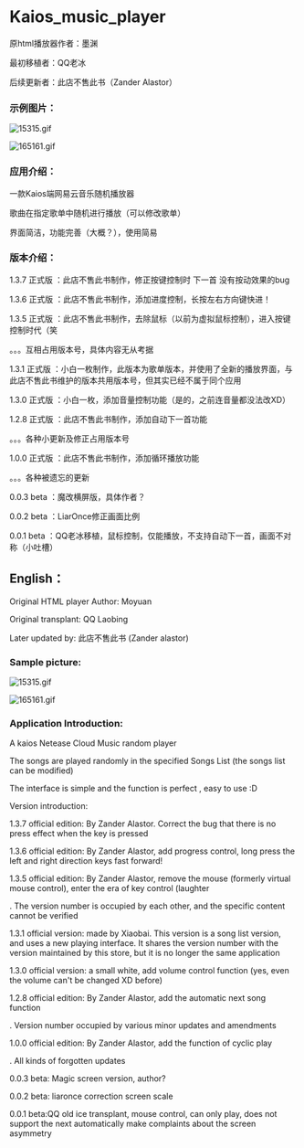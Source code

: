 # Kaios_music_player

原html播放器作者：墨渊

最初移植者：QQ老冰

后续更新者：此店不售此书（Zander Alastor）


### 示例图片：



![15315.gif](https://i.loli.net/2020/04/08/fquDx7g5mhIVdBN.gif)



![165161.gif](https://i.loli.net/2020/04/08/N7j183YK9ZsRdmu.gif)

### 应用介绍：

一款Kaios端网易云音乐随机播放器

歌曲在指定歌单中随机进行播放（可以修改歌单）

界面简洁，功能完善（大概？），使用简易

### 版本介绍：

1.3.7 正式版 ：此店不售此书制作，修正按键控制时 下一首 没有按动效果的bug

1.3.6 正式版 ：此店不售此书制作，添加进度控制，长按左右方向键快进！

1.3.5 正式版 ：此店不售此书制作，去除鼠标（以前为虚拟鼠标控制），进入按键控制时代（笑

。。。互相占用版本号，具体内容无从考据

1.3.1 正式版 ：小白一枚制作，此版本为歌单版本，并使用了全新的播放界面，与此店不售此书维护的版本共用版本号，但其实已经不属于同个应用

1.3.0 正式版 ：小白一枚，添加音量控制功能（是的，之前连音量都没法改XD）

1.2.8 正式版 ：此店不售此书制作，添加自动下一首功能

。。。各种小更新及修正占用版本号

1.0.0 正式版 ：此店不售此书制作，添加循环播放功能

。。。各种被遗忘的更新

0.0.3 beta ：魔改横屏版，具体作者？

0.0.2 beta ：LiarOnce修正画面比例

0.0.1 beta ：QQ老冰移植，鼠标控制，仅能播放，不支持自动下一首，画面不对称（小吐槽）

## English：

Original HTML player Author: Moyuan



Original transplant: QQ Laobing



Later updated by: 此店不售此书 (Zander alastor)




### Sample picture:





![15315.gif](https://i.loli.net/2020/04/08/fquDx7g5mhIVdBN.gif)





![165161.gif](https://i.loli.net/2020/04/08/N7j183YK9ZsRdmu.gif)



### Application Introduction:



A kaios Netease Cloud Music random player



The songs are played randomly in the specified Songs List (the songs list can be modified)



The interface is simple and the function is perfect , easy to use :D

Version introduction:

1.3.7 official edition: By Zander Alastor. Correct the bug that there is no press effect when the key is pressed



1.3.6 official edition: By Zander Alastor, add progress control, long press the left and right direction keys fast forward!



1.3.5 official edition: By Zander Alastor, remove the mouse (formerly virtual mouse control), enter the era of key control (laughter



. The version number is occupied by each other, and the specific content cannot be verified



1.3.1 official version: made by Xiaobai. This version is a song list version, and uses a new playing interface. It shares the version number with the version maintained by this store, but it is no longer the same application



1.3.0 official version: a small white, add volume control function (yes, even the volume can't be changed XD before)



1.2.8 official edition: By Zander Alastor, add the automatic next song function



. Version number occupied by various minor updates and amendments



1.0.0 official edition: By Zander Alastor, add the function of cyclic play



. All kinds of forgotten updates



0.0.3 beta: Magic screen version, author?



0.0.2 beta: liaronce correction screen scale



0.0.1 beta:QQ old ice transplant, mouse control, can only play, does not support the next automatically make complaints about the screen asymmetry
